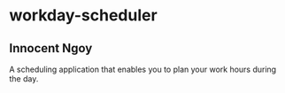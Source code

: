 # workday-scheduler
## Innocent Ngoy

A scheduling application that enables you to plan your work hours during the day.
